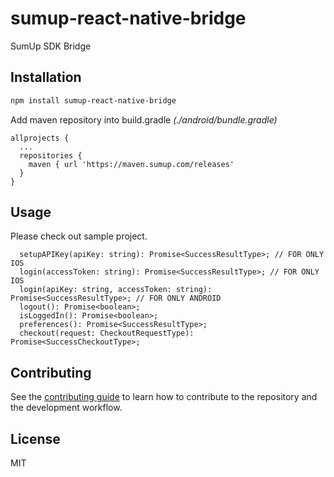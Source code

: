 # sumup-react-native-bridge

SumUp SDK Bridge

## Installation

```sh
npm install sumup-react-native-bridge
```

Add maven repository into build.gradle *(./android/bundle.gradle)*

```
allprojects {
  ...
  repositories { 
    maven { url 'https://maven.sumup.com/releases' 
  }
}
```

## Usage

Please check out sample project.

```
  setupAPIKey(apiKey: string): Promise<SuccessResultType>; // FOR ONLY IOS
  login(accessToken: string): Promise<SuccessResultType>; // FOR ONLY IOS
  login(apiKey: string, accessToken: string): Promise<SuccessResultType>; // FOR ONLY ANDROID
  logout(): Promise<boolean>;
  isLoggedIn(): Promise<boolean>;
  preferences(): Promise<SuccessResultType>;
  checkout(request: CheckoutRequestType): Promise<SuccessCheckoutType>;
```

## Contributing

See the [contributing guide](CONTRIBUTING.md) to learn how to contribute to the repository and the development workflow.

## License

MIT
